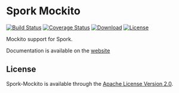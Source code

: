 # Spork Mockito
[![Build Status][build-status-svg]][build-status-link]
[![Coverage Status][coverage-svg]][coverage-link]
[![Download][download-svg]][download-link]
[![License][license-svg]][license-link]

Mockito support for Spork.

Documentation is available on the [website](https://sporklibrary.github.io/documentation/testing)

## License

Spork-Mockito is available through the [Apache License Version 2.0](http://www.apache.org/licenses/LICENSE-2.0).

[build-status-svg]: http://img.shields.io/travis/SporkLibrary/Spork-Mockito/master.svg?style=flat
[build-status-link]: https://travis-ci.org/SporkLibrary/Spork-Mockito
[download-svg]: https://api.bintray.com/packages/sporklibrary/spork/spork-mockito/images/download.svg
[download-link]: https://bintray.com/sporklibrary/spork/spork-mockito/_latestVersion
[license-svg]: https://img.shields.io/badge/license-Apache%202.0-lightgrey.svg?style=flat
[license-link]: https://github.com/SporkLibrary/Spork-Mockito/blob/master/LICENSE
[coverage-svg]: https://coveralls.io/repos/github/SporkLibrary/Spork-Mockito/badge.svg?branch=master
[coverage-link]: https://coveralls.io/github/SporkLibrary/Spork-Mockito?branch=master
